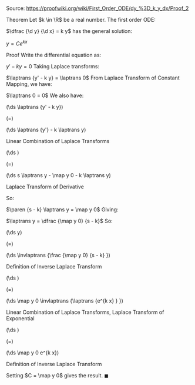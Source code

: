 # 

Source: https://proofwiki.org/wiki/First_Order_ODE/dy_%3D_k_y_dx/Proof_2

Theorem
Let $k \in \R$ be a real number.
The first order ODE:

$\dfrac {\d y} {\d x} = k y$
has the general solution:

$y = C e^{k x}$


Proof
Write the differential equation as: 

$y' - k y = 0$
Taking Laplace transforms:

$\laptrans {y' - k y} = \laptrans 0$
From Laplace Transform of Constant Mapping, we have: 

$\laptrans 0 = 0$
We also have: 














\(\ds \laptrans {y' - k y}\)

\(=\)







\(\ds \laptrans {y'} - k \laptrans y\)





Linear Combination of Laplace Transforms














\(\ds \)

\(=\)







\(\ds s \laptrans y - \map y 0 - k \laptrans y\)





Laplace Transform of Derivative



So:

$\paren {s - k} \laptrans y = \map y 0$
Giving: 

$\laptrans y = \dfrac {\map y 0} {s - k}$
So:














\(\ds y\)

\(=\)







\(\ds \invlaptrans {\frac {\map y 0} {s - k} }\)





Definition of Inverse Laplace Transform














\(\ds \)

\(=\)







\(\ds \map y 0 \invlaptrans {\laptrans {e^{k x} } }\)





Linear Combination of Laplace Transforms, Laplace Transform of Exponential














\(\ds \)

\(=\)







\(\ds \map y 0 e^{k x}\)





Definition of Inverse Laplace Transform



Setting $C = \map y 0$ gives the result.
$\blacksquare$





